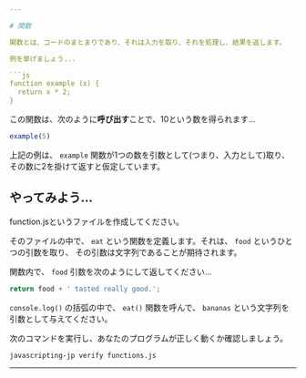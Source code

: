 ```yaml
---

# 関数

関数とは、コードのまとまりであり、それは入力を取り、それを処理し、結果を返します。

例を挙げましょう...

```js
function example (x) {
  return x * 2;
}
```

この関数は、次のように**呼び出す**ことで、10という数を得られます...

```js
example(5)
```

上記の例は、 `example` 関数が1つの数を引数として(つまり、入力として)取り、その数に2を掛けて返すと仮定しています。

## やってみよう...

function.jsというファイルを作成してください。

そのファイルの中で、 `eat` という関数を定義します。それは、 `food` というひとつの引数を取り、
その引数は文字列であることが期待されます。

関数内で、 `food` 引数を次のようにして返してください...

```js
return food + ' tasted really good.';
```

`console.log()` の括弧の中で、 `eat()` 関数を呼んで、 `bananas` という文字列を引数として与えてください。

次のコマンドを実行し、あなたのプログラムが正しく動くか確認しましょう。

`javascripting-jp verify functions.js` 

---
```

